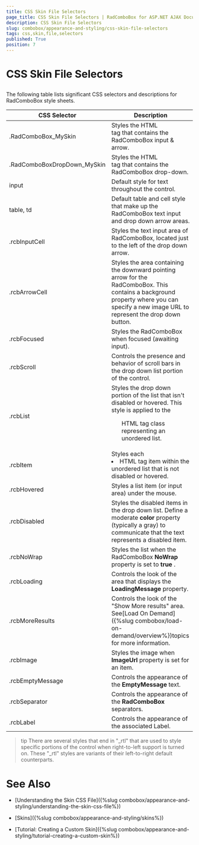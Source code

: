 ```yaml
---
title: CSS Skin File Selectors
page_title: CSS Skin File Selectors | RadComboBox for ASP.NET AJAX Documentation
description: CSS Skin File Selectors
slug: combobox/appearance-and-styling/css-skin-file-selectors
tags: css,skin,file,selectors
published: True
position: 7
---
```


# CSS Skin File Selectors



## 

The following table lists significant CSS selectors and descriptions for RadComboBox style sheets.




|  **CSS Selector**  |  **Description**  |
| ------ | ------ |
|.RadComboBox_MySkin|Styles the HTML <div> tag that contains the RadComboBox input & arrow.|
|.RadComboBoxDropDown_MySkin|Styles the HTML <div> tag that contains the RadComboBox drop-down.|
|input|Default style for text throughout the control.|
|table, td|Default table and cell style that make up the RadComboBox text input and drop down arrow areas.|
|.rcbInputCell|Styles the text input area of RadComboBox, located just to the left of the drop down arrow.|
|.rcbArrowCell|Styles the area containing the downward pointing arrow for the RadComboBox. This contains a background property where you can specify a new image URL to represent the drop down button.|
|.rcbFocused|Styles the RadComboBox when focused (awaiting input).|
|.rcbScroll|Controls the presence and behavior of scroll bars in the drop down list portion of the control.|
|.rcbList|Styles the drop down portion of the list that isn't disabled or hovered. This style is applied to the <ul> HTML tag class representing an unordered list.|
|.rcbItem|Styles each <li> HTML tag item within the unordered list that is not disabled or hovered.|
|.rcbHovered|Styles a list item (or input area) under the mouse.|
|.rcbDisabled|Styles the disabled items in the drop down list. Define a moderate **color** property (typically a gray) to communicate that the text represents a disabled item.|
|.rcbNoWrap|Styles the list when the RadComboBox **NoWrap** property is set to **true** .|
|.rcbLoading|Controls the look of the area that displays the **LoadingMessage** property.|
|.rcbMoreResults|Controls the look of the "Show More results" area. See[Load On Demand]({%slug combobox/load-on-demand/overview%})topics for more information.|
|.rcbImage|Styles the image when **ImageUrl** property is set for an item.|
|.rcbEmptyMessage|Controls the appearance of the **EmptyMessage** text.|
|.rcbSeparator|Controls the appearance of the **RadComboBox** separators.|
|.rcbLabel|Controls the appearance of the associated Label.|

>tip There are several styles that end in "_rtl" that are used to style specific portions of the control when right-to-left support is turned on. These "_rtl" styles are variants of their left-to-right default counterparts.
>


# See Also

 * [Understanding the Skin CSS File]({%slug combobox/appearance-and-styling/understanding-the-skin-css-file%})

 * [Skins]({%slug combobox/appearance-and-styling/skins%})

 * [Tutorial: Creating a Custom Skin]({%slug combobox/appearance-and-styling/tutorial-creating-a-custom-skin%})
